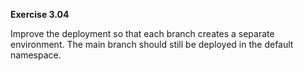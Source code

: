 **Exercise 3.04**

Improve the deployment so that each branch creates a separate environment. The main branch should still be deployed in the default namespace.